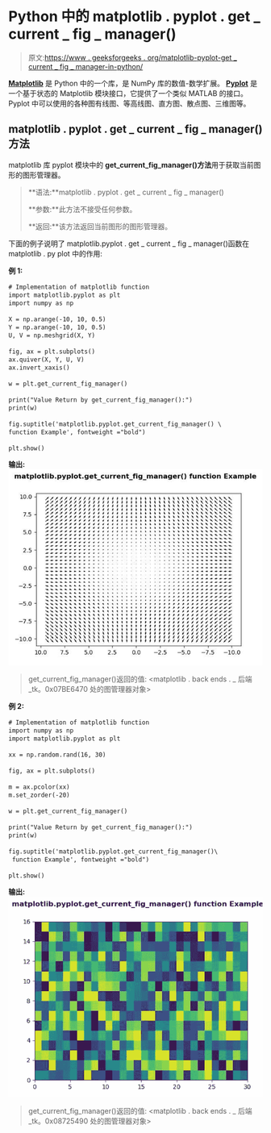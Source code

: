 # Python 中的 matplotlib . pyplot . get _ current _ fig _ manager()

> 原文:[https://www . geeksforgeeks . org/matplotlib-pyplot-get _ current _ fig _ manager-in-python/](https://www.geeksforgeeks.org/matplotlib-pyplot-get_current_fig_manager-in-python/)

**[Matplotlib](https://www.geeksforgeeks.org/python-introduction-matplotlib/)** 是 Python 中的一个库，是 NumPy 库的数值-数学扩展。 **[Pyplot](https://www.geeksforgeeks.org/pyplot-in-matplotlib/)** 是一个基于状态的 Matplotlib 模块接口，它提供了一个类似 MATLAB 的接口。Pyplot 中可以使用的各种图有线图、等高线图、直方图、散点图、三维图等。

## matplotlib . pyplot . get _ current _ fig _ manager()方法

matplotlib 库 pyplot 模块中的 **get_current_fig_manager()方法**用于获取当前图形的图形管理器。

> **语法:**matplotlib . pyplot . get _ current _ fig _ manager()
> 
> **参数:**此方法不接受任何参数。
> 
> **返回:**该方法返回当前图形的图形管理器。

下面的例子说明了 matplotlib.pyplot . get _ current _ fig _ manager()函数在 matplotlib . py plot 中的作用:

**例 1:**

```
# Implementation of matplotlib function
import matplotlib.pyplot as plt
import numpy as np

X = np.arange(-10, 10, 0.5)
Y = np.arange(-10, 10, 0.5)
U, V = np.meshgrid(X, Y)

fig, ax = plt.subplots()
ax.quiver(X, Y, U, V)
ax.invert_xaxis() 

w = plt.get_current_fig_manager()

print("Value Return by get_current_fig_manager():")
print(w)

fig.suptitle('matplotlib.pyplot.get_current_fig_manager() \
function Example', fontweight ="bold") 

plt.show()
```

**输出:**
![](img/04d822f82345790daa17e18b7279af39.png)

> get_current_fig_manager()返回的值:
> <matplotlib . back ends . _ 后端 _tk。0x07BE6470 处的图管理器对象>

**例 2:**

```
# Implementation of matplotlib function  
import numpy as np  
import matplotlib.pyplot as plt  

xx = np.random.rand(16, 30)  

fig, ax = plt.subplots()  

m = ax.pcolor(xx)  
m.set_zorder(-20)

w = plt.get_current_fig_manager()

print("Value Return by get_current_fig_manager():")
print(w)

fig.suptitle('matplotlib.pyplot.get_current_fig_manager()\
 function Example', fontweight ="bold") 

plt.show()
```

**输出:**
![](img/32f2dc0711421db4aa519e67b3fa0289.png)

> get_current_fig_manager()返回的值:
> <matplotlib . back ends . _ 后端 _tk。0x08725490 处的图管理器对象>